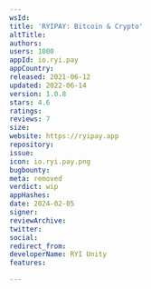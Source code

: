 ```yaml
---
wsId: 
title: 'RYIPAY: Bitcoin & Crypto'
altTitle: 
authors: 
users: 1000
appId: io.ryi.pay
appCountry: 
released: 2021-06-12
updated: 2022-06-14
version: 1.0.8
stars: 4.6
ratings: 
reviews: 7
size: 
website: https://ryipay.app
repository: 
issue: 
icon: io.ryi.pay.png
bugbounty: 
meta: removed
verdict: wip
appHashes: 
date: 2024-02-05
signer: 
reviewArchive: 
twitter: 
social: 
redirect_from: 
developerName: RYI Unity
features: 

---
```


